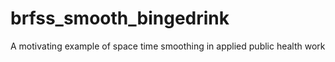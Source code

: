 # brfss_smooth_bingedrink
A motivating example of space time smoothing in applied public health work
